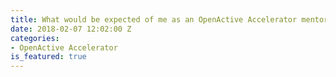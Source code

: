 ```yaml
---
title: What would be expected of me as an OpenActive Accelerator mentor?
date: 2018-02-07 12:02:00 Z
categories:
- OpenActive Accelerator
is_featured: true
---
```


